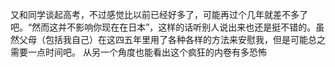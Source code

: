 又和同学谈起高考，不过感觉比以前已经好多了，可能再过个几年就差不多了吧。“然而这并不影响你现在在日本”，这样的话听别人说出来也还是挺不错的。虽然父母（包括我自己）在这四五年里用了各种各样的方法来安慰我，但是可能总之需要一点时间吧。
从另一个角度也能看出这个疯狂的内卷有多恐怖

 